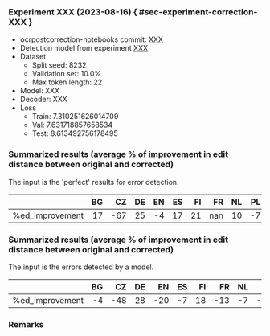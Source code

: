 ### Experiment XXX (2023-08-16) { #sec-experiment-correction-XXX }

* ocrpostcorrection-notebooks commit: [XXX](XXX)
* Detection model from experiment [XXX](XXX)
* Dataset
    * Split seed: 8232
    * Validation set: 10.0%
    * Max token length: 22
* Model: XXX
* Decoder: XXX
* Loss
    * Train: 7.310251626014709
    * Val: 7.631718857658534
    * Test: 8.613492756178495

### Summarized results (average % of improvement in edit distance between original and corrected)

The input is the 'perfect' results for error detection.

|                 |   BG |   CZ |   DE |   EN |   ES |   FI |   FR |   NL |   PL |   SL |
|:----------------|-----:|-----:|-----:|-----:|-----:|-----:|-----:|-----:|-----:|-----:|
| %ed_improvement |   17 |  -67 |   25 |   -4 |   17 |   21 |  nan |   10 |   -7 |  -32 |

### Summarized results (average % of improvement in edit distance between original and corrected)

The input is the errors detected by a model.

|                 |   BG |   CZ |   DE |   EN |   ES |   FI |   FR |   NL |   PL |   SL |
|:----------------|-----:|-----:|-----:|-----:|-----:|-----:|-----:|-----:|-----:|-----:|
| %ed_improvement |   -4 |  -48 |   28 |  -20 |   -7 |   18 |  -13 |   -7 |  -15 |  -47 |

### Remarks
